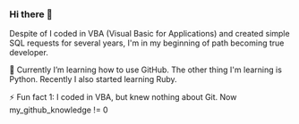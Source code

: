 ### Hi there 👋
Despite of I coded in VBA (Visual Basic for Applications) and created simple SQL requests for several years, I'm in my beginning of path becoming true developer.

🌱 Currently I’m learning how to use GitHub. The other thing I'm learning is Python. Recently I also started learning Ruby.

⚡ Fun fact 1: I coded in VBA, but knew nothing about Git. Now my_github_knowledge != 0

<!--
**Mort89/Mort89** is a ✨ _special_ ✨ repository because its `README.md` (this file) appears on your GitHub profile.

Here are some ideas to get you started:

- 🔭 I’m currently working on ...
- 🌱 I’m currently learning ...
- 👯 I’m looking to collaborate on ...
- 🤔 I’m looking for help with ...
- 💬 Ask me about ...
- 📫 How to reach me: ...
- 😄 Pronouns: ...
- ⚡ Fun fact: ...
-->
